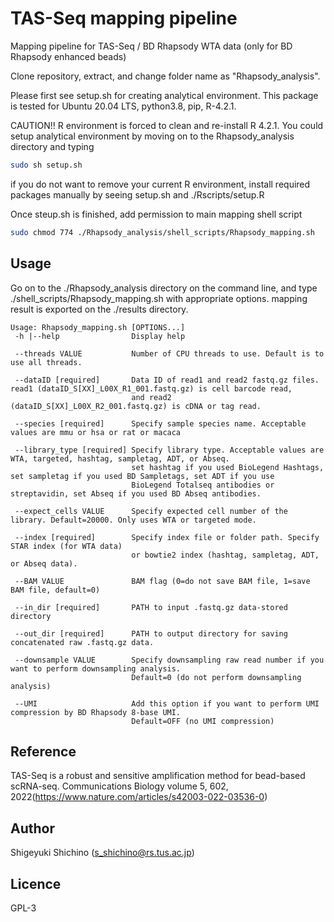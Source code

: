 # TAS-Seq mapping pipeline
Mapping pipeline for TAS-Seq / BD Rhapsody WTA data (only for BD Rhapsody enhanced beads)

Clone repository, extract, and change folder name as "Rhapsody_analysis".

Please first see setup.sh for creating analytical environment.
This package is tested for Ubuntu 20.04 LTS, python3.8, pip, R-4.2.1.

CAUTION!! R environment is forced to clean and re-install R 4.2.1.
You could setup analytical environment by moving on to the Rhapsody_analysis directory and typing 

```bash
sudo sh setup.sh
```
if you do not want to remove your current R environment, install required packages manually 
by seeing setup.sh and ./Rscripts/setup.R


Once steup.sh is finished, add permission to main mapping shell script

```bash
sudo chmod 774 ./Rhapsody_analysis/shell_scripts/Rhapsody_mapping.sh
```

## Usage

Go on to the ./Rhapsody_analysis directory on the command line, and 
type ./shell_scripts/Rhapsody_mapping.sh with appropriate options.
mapping result is exported on the ./results directory.

```
Usage: Rhapsody_mapping.sh [OPTIONS...]
 -h |--help                Display help
 
 --threads VALUE           Number of CPU threads to use. Default is to use all threads.
 
 --dataID [required]       Data ID of read1 and read2 fastq.gz files. read1 (dataID_S[XX]_L00X_R1_001.fastq.gz) is cell barcode read,
                           and read2 (dataID_S[XX]_L00X_R2_001.fastq.gz) is cDNA or tag read.
                         
 --species [required]      Specify sample species name. Acceptable values are mmu or hsa or rat or macaca
 
 --library_type [required] Specify library type. Acceptable values are WTA, targeted, hashtag, sampletag, ADT, or Abseq.
                           set hashtag if you used BioLegend Hashtags, set sampletag if you used BD Sampletags, set ADT if you use 
                           BioLegend Totalseq antibodies or streptavidin, set Abseq if you used BD Abseq antibodies.
                         
 --expect_cells VALUE      Specify expected cell number of the library. Default=20000. Only uses WTA or targeted mode.
 
 --index [required]        Specify index file or folder path. Specify STAR index (for WTA data) 
                           or bowtie2 index (hashtag, sampletag, ADT, or Abseq data).
                         
 --BAM VALUE               BAM flag (0=do not save BAM file, 1=save BAM file, default=0)
 
 --in_dir [required]       PATH to input .fastq.gz data-stored directory
 
 --out_dir [required]      PATH to output directory for saving concatenated raw .fastq.gz data.
 
 --downsample VALUE        Specify downsampling raw read number if you want to perform downsampling analysis. 
                           Default=0 (do not perform downsampling analysis)
                         
 --UMI                     Add this option if you want to perform UMI compression by BD Rhapsody 8-base UMI. 
                           Default=OFF (no UMI compression)
```

## Reference
TAS-Seq is a robust and sensitive amplification method for bead-based scRNA-seq. Communications Biology volume 5, 602, 2022(https://www.nature.com/articles/s42003-022-03536-0)

## Author
Shigeyuki Shichino (s_shichino@rs.tus.ac.jp)

## Licence
GPL-3
